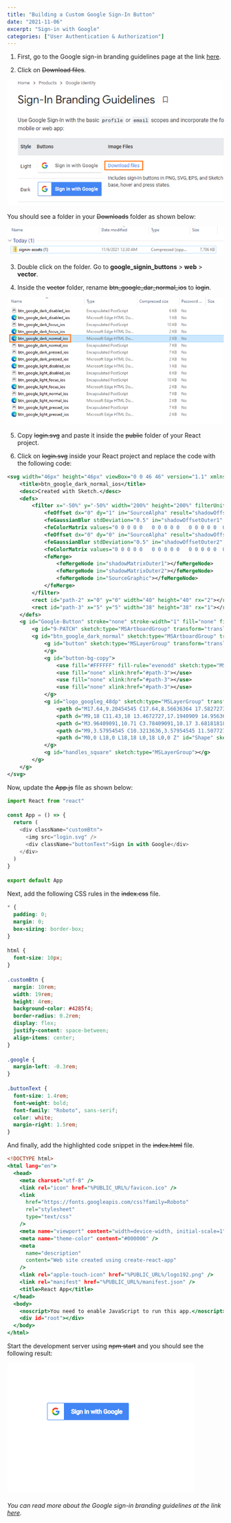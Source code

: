 ```yaml
---
title: "Building a Custom Google Sign-In Button"
date: "2021-11-06"
excerpt: "Sign-in with Google"
categories: ["User Authentication & Authorization"]
---
```


1. First, go to the Google sign-in branding guidelines page at the link [here](https://developers.google.com/identity/branding-guidelines).

2. Click on ~~Download files~~.

![Download Files Link](../images/google/downloadFiles.png)

You should see a folder in your ~~Downloads~~ folder as shown below:

![Sign-in Assets](../images/google/signinAssets.png)

3. Double click on the folder. Go to **google_signin_buttons** > **web** > **vector**.

4. Inside the ~~vector~~ folder, rename ~~btn_google_dar_normal_ios~~ to ~~login~~.

![Google Logo](../images/google/googledarkNormal.png)

5. Copy ~~login.svg~~ and paste it inside the ~~public~~ folder of your React project.

6. Click on ~~login.svg~~ inside your React project and replace the code with the following code:

```svg:title=public/login.svg {numberLines}
<svg width="46px" height="46px" viewBox="0 0 46 46" version="1.1" xmlns="http://www.w3.org/2000/svg" xmlns:xlink="http://www.w3.org/1999/xlink" xmlns:sketch="http://www.bohemiancoding.com/sketch/ns">
    <title>btn_google_dark_normal_ios</title>
    <desc>Created with Sketch.</desc>
    <defs>
        <filter x="-50%" y="-50%" width="200%" height="200%" filterUnits="objectBoundingBox" id="filter-1">
            <feOffset dx="0" dy="1" in="SourceAlpha" result="shadowOffsetOuter1"></feOffset>
            <feGaussianBlur stdDeviation="0.5" in="shadowOffsetOuter1" result="shadowBlurOuter1"></feGaussianBlur>
            <feColorMatrix values="0 0 0 0 0   0 0 0 0 0   0 0 0 0 0  0 0 0 0.168 0" in="shadowBlurOuter1" type="matrix" result="shadowMatrixOuter1"></feColorMatrix>
            <feOffset dx="0" dy="0" in="SourceAlpha" result="shadowOffsetOuter2"></feOffset>
            <feGaussianBlur stdDeviation="0.5" in="shadowOffsetOuter2" result="shadowBlurOuter2"></feGaussianBlur>
            <feColorMatrix values="0 0 0 0 0   0 0 0 0 0   0 0 0 0 0  0 0 0 0.084 0" in="shadowBlurOuter2" type="matrix" result="shadowMatrixOuter2"></feColorMatrix>
            <feMerge>
                <feMergeNode in="shadowMatrixOuter1"></feMergeNode>
                <feMergeNode in="shadowMatrixOuter2"></feMergeNode>
                <feMergeNode in="SourceGraphic"></feMergeNode>
            </feMerge>
        </filter>
        <rect id="path-2" x="0" y="0" width="40" height="40" rx="2"></rect>
        <rect id="path-3" x="5" y="5" width="38" height="38" rx="1"></rect>
    </defs>
    <g id="Google-Button" stroke="none" stroke-width="1" fill="none" fill-rule="evenodd" sketch:type="MSPage">
        <g id="9-PATCH" sketch:type="MSArtboardGroup" transform="translate(-608.000000, -219.000000)"></g>
        <g id="btn_google_dark_normal" sketch:type="MSArtboardGroup" transform="translate(-1.000000, -1.000000)">
            <g id="button" sketch:type="MSLayerGroup" transform="translate(4.000000, 4.000000)" filter="url(#filter-1)">
            </g>
            <g id="button-bg-copy">
                <use fill="#FFFFFF" fill-rule="evenodd" sketch:type="MSShapeGroup" xlink:href="#path-3"></use>
                <use fill="none" xlink:href="#path-3"></use>
                <use fill="none" xlink:href="#path-3"></use>
                <use fill="none" xlink:href="#path-3"></use>
            </g>
            <g id="logo_googleg_48dp" sketch:type="MSLayerGroup" transform="translate(15.000000, 15.000000)">
                <path d="M17.64,9.20454545 C17.64,8.56636364 17.5827273,7.95272727 17.4763636,7.36363636 L9,7.36363636 L9,10.845 L13.8436364,10.845 C13.635,11.97 13.0009091,12.9231818 12.0477273,13.5613636 L12.0477273,15.8195455 L14.9563636,15.8195455 C16.6581818,14.2527273 17.64,11.9454545 17.64,9.20454545 L17.64,9.20454545 Z" id="Shape" fill="#4285F4" sketch:type="MSShapeGroup"></path>
                <path d="M9,18 C11.43,18 13.4672727,17.1940909 14.9563636,15.8195455 L12.0477273,13.5613636 C11.2418182,14.1013636 10.2109091,14.4204545 9,14.4204545 C6.65590909,14.4204545 4.67181818,12.8372727 3.96409091,10.71 L0.957272727,10.71 L0.957272727,13.0418182 C2.43818182,15.9831818 5.48181818,18 9,18 L9,18 Z" id="Shape" fill="#34A853" sketch:type="MSShapeGroup"></path>
                <path d="M3.96409091,10.71 C3.78409091,10.17 3.68181818,9.59318182 3.68181818,9 C3.68181818,8.40681818 3.78409091,7.83 3.96409091,7.29 L3.96409091,4.95818182 L0.957272727,4.95818182 C0.347727273,6.17318182 0,7.54772727 0,9 C0,10.4522727 0.347727273,11.8268182 0.957272727,13.0418182 L3.96409091,10.71 L3.96409091,10.71 Z" id="Shape" fill="#FBBC05" sketch:type="MSShapeGroup"></path>
                <path d="M9,3.57954545 C10.3213636,3.57954545 11.5077273,4.03363636 12.4404545,4.92545455 L15.0218182,2.34409091 C13.4631818,0.891818182 11.4259091,0 9,0 C5.48181818,0 2.43818182,2.01681818 0.957272727,4.95818182 L3.96409091,7.29 C4.67181818,5.16272727 6.65590909,3.57954545 9,3.57954545 L9,3.57954545 Z" id="Shape" fill="#EA4335" sketch:type="MSShapeGroup"></path>
                <path d="M0,0 L18,0 L18,18 L0,18 L0,0 Z" id="Shape" sketch:type="MSShapeGroup"></path>
            </g>
            <g id="handles_square" sketch:type="MSLayerGroup"></g>
        </g>
    </g>
</svg>
```

Now, update the ~~App.js~~ file as shown below:

```jsx:title=src/App.js {numberLines}
import React from "react"

const App = () => {
  return (
    <div className="customBtn">
      <img src="login.svg" />
      <div className="buttonText">Sign in with Google</div>
    </div>
  )
}

export default App
```

Next, add the following CSS rules in the ~~index.css~~ file.

```css:title=src/index.css {numberLines}
* {
  padding: 0;
  margin: 0;
  box-sizing: border-box;
}

html {
  font-size: 10px;
}

.customBtn {
  margin: 10rem;
  width: 19rem;
  height: 4rem;
  background-color: #4285f4;
  border-radius: 0.2rem;
  display: flex;
  justify-content: space-between;
  align-items: center;
}

.google {
  margin-left: -0.3rem;
}

.buttonText {
  font-size: 1.4rem;
  font-weight: bold;
  font-family: "Roboto", sans-serif;
  color: white;
  margin-right: 1.5rem;
}
```

And finally, add the highlighted code snippet in the ~~index.html~~ file.

```html:title=public/index.html {numberLines, 6-10}
<!DOCTYPE html>
<html lang="en">
  <head>
    <meta charset="utf-8" />
    <link rel="icon" href="%PUBLIC_URL%/favicon.ico" />
    <link
      href="https://fonts.googleapis.com/css?family=Roboto"
      rel="stylesheet"
      type="text/css"
    />
    <meta name="viewport" content="width=device-width, initial-scale=1" />
    <meta name="theme-color" content="#000000" />
    <meta
      name="description"
      content="Web site created using create-react-app"
    />
    <link rel="apple-touch-icon" href="%PUBLIC_URL%/logo192.png" />
    <link rel="manifest" href="%PUBLIC_URL%/manifest.json" />
    <title>React App</title>
  </head>
  <body>
    <noscript>You need to enable JavaScript to run this app.</noscript>
    <div id="root"></div>
  </body>
</html>
```

Start the development server using ~~npm start~~ and you should see the following result:

![Google Sign-in Button](../images/google/finalButton.png)

###### You can read more about the Google sign-in branding guidelines at the link [here](https://developers.google.com/identity/branding-guidelines).
